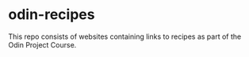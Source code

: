 # odin-recipes
This repo consists of websites containing links to recipes as part of the Odin Project Course.
